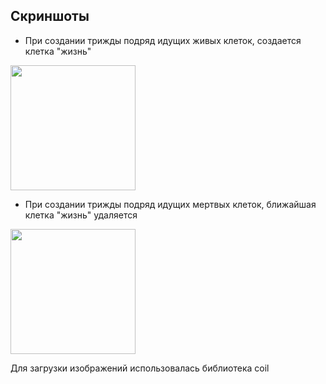 ## Скриншоты

- При создании трижды подряд идущих живых клеток, создается клетка "жизнь"

<img src="https://github.com/user-attachments/assets/7f33aea5-9630-47f5-a528-f6d1e0597aa4" width="200"/>

- При создании трижды подряд идущих мертвых клеток, ближайшая клетка "жизнь" удаляется

<img src="https://github.com/user-attachments/assets/65c0bf75-a291-4863-a722-a807b63d6dfc" width="200"/>

Для загрузки изображений использовалась библиотека coil
